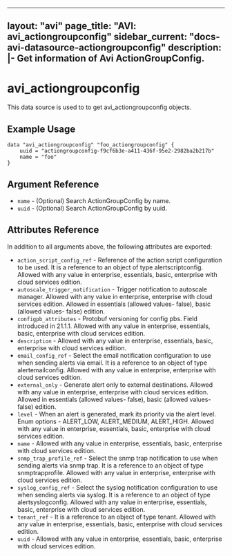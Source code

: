 <!--
    Copyright 2021 VMware, Inc.
    SPDX-License-Identifier: Mozilla Public License 2.0
-->
---
layout: "avi"
page_title: "AVI: avi_actiongroupconfig"
sidebar_current: "docs-avi-datasource-actiongroupconfig"
description: |-
  Get information of Avi ActionGroupConfig.
---

# avi_actiongroupconfig

This data source is used to to get avi_actiongroupconfig objects.

## Example Usage

```hcl
data "avi_actiongroupconfig" "foo_actiongroupconfig" {
    uuid = "actiongroupconfig-f9cf6b3e-a411-436f-95e2-2982ba2b217b"
    name = "foo"
}
```

## Argument Reference

* `name` - (Optional) Search ActionGroupConfig by name.
* `uuid` - (Optional) Search ActionGroupConfig by uuid.

## Attributes Reference

In addition to all arguments above, the following attributes are exported:

* `action_script_config_ref` - Reference of the action script configuration to be used. It is a reference to an object of type alertscriptconfig. Allowed with any value in enterprise, essentials, basic, enterprise with cloud services edition.
* `autoscale_trigger_notification` - Trigger notification to autoscale manager. Allowed with any value in enterprise, enterprise with cloud services edition. Allowed in essentials (allowed values- false), basic (allowed values- false) edition.
* `configpb_attributes` - Protobuf versioning for config pbs. Field introduced in 21.1.1. Allowed with any value in enterprise, essentials, basic, enterprise with cloud services edition.
* `description` - Allowed with any value in enterprise, essentials, basic, enterprise with cloud services edition.
* `email_config_ref` - Select the email notification configuration to use when sending alerts via email. It is a reference to an object of type alertemailconfig. Allowed with any value in enterprise, enterprise with cloud services edition.
* `external_only` - Generate alert only to external destinations. Allowed with any value in enterprise, enterprise with cloud services edition. Allowed in essentials (allowed values- false), basic (allowed values- false) edition.
* `level` - When an alert is generated, mark its priority via the alert level. Enum options - ALERT_LOW, ALERT_MEDIUM, ALERT_HIGH. Allowed with any value in enterprise, essentials, basic, enterprise with cloud services edition.
* `name` - Allowed with any value in enterprise, essentials, basic, enterprise with cloud services edition.
* `snmp_trap_profile_ref` - Select the snmp trap notification to use when sending alerts via snmp trap. It is a reference to an object of type snmptrapprofile. Allowed with any value in enterprise, enterprise with cloud services edition.
* `syslog_config_ref` - Select the syslog notification configuration to use when sending alerts via syslog. It is a reference to an object of type alertsyslogconfig. Allowed with any value in enterprise, essentials, basic, enterprise with cloud services edition.
* `tenant_ref` - It is a reference to an object of type tenant. Allowed with any value in enterprise, essentials, basic, enterprise with cloud services edition.
* `uuid` - Allowed with any value in enterprise, essentials, basic, enterprise with cloud services edition.

